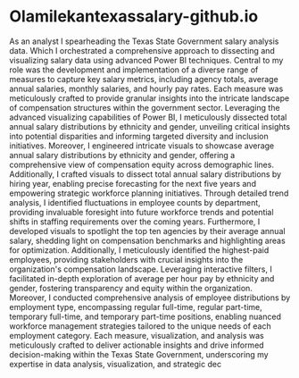 # Olamilekantexassalary-github.io

As an analyst I spearheading the Texas State Government salary analysis data. Which I orchestrated a comprehensive approach to dissecting and visualizing salary data using advanced Power BI techniques. Central to my role was the development and implementation of a diverse range of measures to capture key salary metrics, including agency totals, average annual salaries, monthly salaries, and hourly pay rates. Each measure was meticulously crafted to provide granular insights into the intricate landscape of compensation structures within the government sector. Leveraging the advanced visualizing capabilities of Power BI, I meticulously dissected total annual salary distributions by ethnicity and gender, unveiling critical insights into potential disparities and informing targeted diversity and inclusion initiatives. Moreover, I engineered intricate visuals to showcase average annual salary distributions by ethnicity and gender, offering a comprehensive view of compensation equity across demographic lines. Additionally, I crafted visuals to dissect total annual salary distributions by hiring year, enabling precise forecasting for the next five years and empowering strategic workforce planning initiatives. Through detailed trend analysis, I identified fluctuations in employee counts by department, providing invaluable foresight into future workforce trends and potential shifts in staffing requirements over the coming years. Furthermore, I developed visuals to spotlight the top ten agencies by their average annual salary, shedding light on compensation benchmarks and highlighting areas for optimization. Additionally, I meticulously identified the highest-paid employees, providing stakeholders with crucial insights into the organization's compensation landscape. Leveraging interactive filters, I facilitated in-depth exploration of average per hour pay by ethnicity and gender, fostering transparency and equity within the organization. Moreover, I conducted comprehensive analysis of employee distributions by employment type, encompassing regular full-time, regular part-time, temporary full-time, and temporary part-time positions, enabling nuanced workforce management strategies tailored to the unique needs of each employment category. Each measure, visualization, and analysis was meticulously crafted to deliver actionable insights and drive informed decision-making within the Texas State Government, underscoring my expertise in data analysis, visualization, and strategic dec
